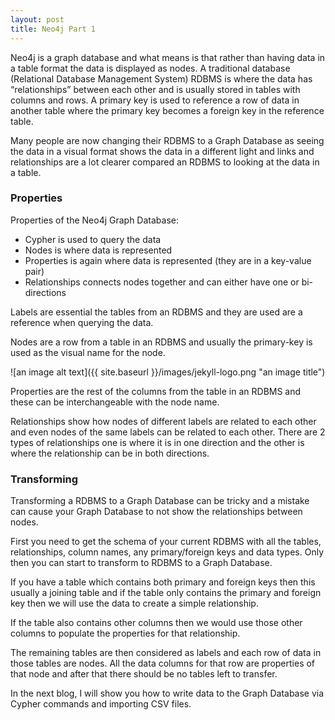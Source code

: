 ```yaml
---
layout: post
title: Neo4j Part 1
---
```



Neo4j is a graph database and what means is that rather than having data in a table format the data is displayed as nodes. A traditional database (Relational Database Management System) RDBMS is where the data has “relationships” between each other and is usually stored in tables with columns and rows. A primary key is used to reference a row of data in another table where the primary key becomes a foreign key in the reference table.  

Many people are now changing their RDBMS to a Graph Database as seeing the data in a visual format shows the data in a different light and links and relationships are a lot clearer compared an RDBMS to looking at the data in a table.

### Properties ###

Properties of the Neo4j Graph Database:
+ Cypher is used to query the data
+ Nodes is where data is represented 
+ Properties is again where data is represented (they are in a key-value pair)
+ Relationships connects nodes together and can either have one or bi-directions


Labels are essential the tables from an RDBMS and they are used are a reference when querying the data.

Nodes are a row from a table in an RDBMS and usually the primary-key is used as the visual name for the node. 

![an image alt text]({{ site.baseurl }}/images/jekyll-logo.png "an image title")

Properties are the rest of the columns from the table in an RDBMS and these can be interchangeable with the node name.

Relationships show how nodes of different labels are related to each other and even nodes of the same labels can be related to each other. There are 2 types of relationships one is where it is in one direction and the other is where the relationship can be in both directions. 


### Transforming ###

Transforming a RDBMS to a Graph Database can be tricky and a mistake can cause your Graph Database to not show the relationships between nodes.

First you need to get the schema of your current RDBMS with all the tables, relationships, column names, any primary/foreign keys and data types. Only then you can start to transform to RDBMS to a Graph Database.

If you have a table which contains both primary and foreign keys then this usually a joining table and if the table only contains the primary and foreign key then we will use the data to create a simple relationship.

If the table also contains other columns then we would use those other columns to populate the properties for that relationship.

The remaining tables are then considered as labels and each row of data in those tables are nodes. All the data columns for that row are properties of that node and after that there should be no tables left to transfer. 

In the next blog, I will show you how to write data to the Graph Database via Cypher commands and importing CSV files. 
